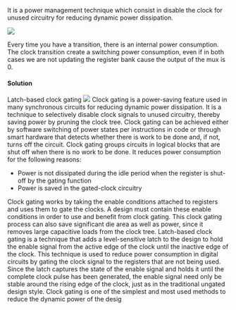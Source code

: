 It is a power management technique which consist in disable the clock for unused circuitry for reducing dynamic power dissipation.

![](images/Pasted%20image%2020230523162649.png)

Every time you have a transition, there is an internal power consumption. The clock transition create a switching power consumption, even if in both cases we are not updating the register bank cause the output of the mux is 0.

#### Solution
Latch-based clock gating
![](images/Pasted%20image%2020230523163344.png)
Clock gating is a power-saving feature used in many synchronous circuits for reducing dynamic power dissipation. It is a technique to selectively disable clock signals to unused circuitry, thereby saving power by pruning the clock tree. Clock gating can be achieved either by software switching of power states per instructions in code or through smart hardware that detects whether there is work to be done and, if not, turns off the circuit. Clock gating groups circuits in logical blocks that are shut off when there is no work to be done. It reduces power consumption for the following reasons:

-   Power is not dissipated during the idle period when the register is shut-off by the gating function
-   Power is saved in the gated-clock circuitry

Clock gating works by taking the enable conditions attached to registers and uses them to gate the clocks. A design must contain these enable conditions in order to use and benefit from clock gating. This clock gating process can also save significant die area as well as power, since it removes large capacitive loads from the clock tree. Latch-based clock gating is a technique that adds a level-sensitive latch to the design to hold the enable signal from the active edge of the clock until the inactive edge of the clock. This technique is used to reduce power consumption in digital circuits by gating the clock signal to the registers that are not being used. Since the latch captures the state of the enable signal and holds it until the complete clock pulse has been generated, the enable signal need only be stable around the rising edge of the clock, just as in the traditional ungated design style. Clock gating is one of the simplest and most used methods to reduce the dynamic power of the desig